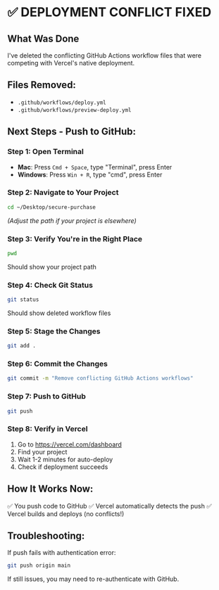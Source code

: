 # ✅ DEPLOYMENT CONFLICT FIXED

## What Was Done
I've deleted the conflicting GitHub Actions workflow files that were competing with Vercel's native deployment.

## Files Removed:
- `.github/workflows/deploy.yml`
- `.github/workflows/preview-deploy.yml`

## Next Steps - Push to GitHub:

### Step 1: Open Terminal
- **Mac**: Press `Cmd + Space`, type "Terminal", press Enter
- **Windows**: Press `Win + R`, type "cmd", press Enter

### Step 2: Navigate to Your Project
```bash
cd ~/Desktop/secure-purchase
```
*(Adjust the path if your project is elsewhere)*

### Step 3: Verify You're in the Right Place
```bash
pwd
```
Should show your project path

### Step 4: Check Git Status
```bash
git status
```
Should show deleted workflow files

### Step 5: Stage the Changes
```bash
git add .
```

### Step 6: Commit the Changes
```bash
git commit -m "Remove conflicting GitHub Actions workflows"
```

### Step 7: Push to GitHub
```bash
git push
```

### Step 8: Verify in Vercel
1. Go to https://vercel.com/dashboard
2. Find your project
3. Wait 1-2 minutes for auto-deploy
4. Check if deployment succeeds

## How It Works Now:
✅ You push code to GitHub
✅ Vercel automatically detects the push
✅ Vercel builds and deploys (no conflicts!)

## Troubleshooting:
If push fails with authentication error:
```bash
git push origin main
```

If still issues, you may need to re-authenticate with GitHub.
